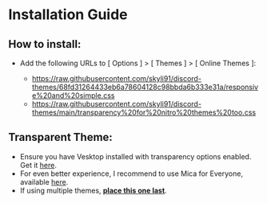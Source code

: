 # Installation Guide

## How to install:

- Add the following URLs to [ Options ] > [ Themes ] > [ Online Themes ]:

   - https://raw.githubusercontent.com/skyli91/discord-themes/68fd31264433eb6a78604128c98bbda6b333e31a/responsive%20and%20simple.css
   - https://raw.githubusercontent.com/skyli91/discord-themes/main/transparency%20for%20nitro%20themes%20too.css

## Transparent Theme:

- Ensure you have Vesktop installed with transparency options enabled. Get it [here](https://github.com/Vencord/Vesktop/releases).
- For even better experience, I recommend to use Mica for Everyone, available [here](https://github.com/MicaForEveryone/MicaForEveryone/releases).
- If using multiple themes, <u>**place this one last**</u>.
